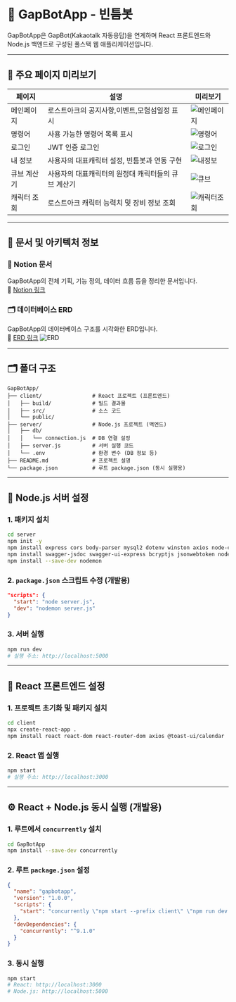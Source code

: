 # 📌 GapBotApp - 빈틈봇

GapBotApp은 GapBot(Kakaotalk 자동응답)을 연계하며 React 프론트엔드와 Node.js 백엔드로 구성된 풀스택 웹 애플리케이션입니다.

---

## 📸 주요 페이지 미리보기

| 페이지       | 설명                        | 미리보기 |
|--------------|-----------------------------|----------|
| 메인페이지   | 로스트아크의 공지사항,이벤트,모험섬일정 표시 | ![메인페이지](https://github.com/user-attachments/assets/b026894f-98b3-4a09-81fe-554ba8a38646) |
| 명령어       | 사용 가능한 명령어 목록 표시 | ![명령어](https://github.com/user-attachments/assets/5d01dae7-648f-4e8c-93d6-217bb2c0dabb) |
| 로그인       | JWT 인증 로그인 | ![로그인](https://github.com/user-attachments/assets/7924d842-380e-4fc8-9cfd-9b5d015b0fd4) |
| 내 정보      | 사용자의 대표캐릭터 설정, 빈틈봇과 연동 구현 | ![내정보](https://github.com/user-attachments/assets/c7f8800b-c1c0-4daf-84af-7501659e42f8) |
| 큐브 계산기  | 사용자의 대표캐릭터의 원정대 캐릭터들의 큐브 계산기 | ![큐브](https://github.com/user-attachments/assets/658309ea-154f-4fe5-814c-5fd209b9512b) |
| 캐릭터 조회  | 로스트아크 캐릭터 능력치 및 장비 정보 조회 | ![캐릭터조회](https://github.com/user-attachments/assets/626e0687-e3d4-47b6-826b-de4fd120c0e2) |

---

## 📄 문서 및 아키텍처 정보

### 📘 Notion 문서  
GapBotApp의 전체 기획, 기능 정의, 데이터 흐름 등을 정리한 문서입니다.  
🔗 [Notion 링크](https://superb-antler-e73.notion.site/150c5e5dcbb180b7964ef1551a2fd565?v=150c5e5dcbb181e28b79000c5788c362)

### 🗂️ 데이터베이스 ERD  
GapBotApp의 데이터베이스 구조를 시각화한 ERD입니다.  
🔗 [ERD 링크](https://github.com/cgm97/GapBotApp/issues/59)
![ERD](https://github.com/user-attachments/assets/f71a90c7-5a96-4ffa-a618-ea2721f4fc18)


---

## 🗂️ 폴더 구조
```
GapBotApp/
├── client/                # React 프로젝트 (프론트엔드)
│   ├── build/             # 빌드 결과물
│   ├── src/               # 소스 코드
│   └── public/
├── server/                # Node.js 프로젝트 (백엔드)
│   ├── db/
│   │   └── connection.js  # DB 연결 설정
│   ├── server.js          # 서버 실행 코드
│   └── .env               # 환경 변수 (DB 정보 등)
├── README.md              # 프로젝트 설명
└── package.json           # 루트 package.json (동시 실행용)
```

---

## 🚀 Node.js 서버 설정

### 1. 패키지 설치
```bash
cd server
npm init -y
npm install express cors body-parser mysql2 dotenv winston axios node-cron
npm install swagger-jsdoc swagger-ui-express bcryptjs jsonwebtoken nodemailer cookie-parser
npm install --save-dev nodemon
```

### 2. `package.json` 스크립트 수정 (개발용)
```json
"scripts": {
  "start": "node server.js",
  "dev": "nodemon server.js"
}
```

### 3. 서버 실행
```bash
npm run dev
# 실행 주소: http://localhost:5000
```

---

## 🚀 React 프론트엔드 설정

### 1. 프로젝트 초기화 및 패키지 설치
```bash
cd client
npx create-react-app .
npm install react react-dom react-router-dom axios @toast-ui/calendar
```

### 2. React 앱 실행
```bash
npm start
# 실행 주소: http://localhost:3000
```

---

## ⚙️ React + Node.js 동시 실행 (개발용)

### 1. 루트에서 `concurrently` 설치
```bash
cd GapBotApp
npm install --save-dev concurrently
```

### 2. 루트 `package.json` 설정
```json
{
  "name": "gapbotapp",
  "version": "1.0.0",
  "scripts": {
    "start": "concurrently \"npm start --prefix client\" \"npm run dev --prefix server\""
  },
  "devDependencies": {
    "concurrently": "^9.1.0"
  }
}
```

### 3. 동시 실행
```bash
npm start
# React: http://localhost:3000
# Node.js: http://localhost:5000
```
